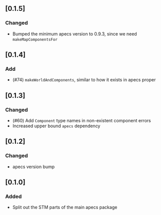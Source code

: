 ## [0.1.5]
### Changed
- Bumped the minimum apecs version to 0.9.3, since we need `makeMapComponentsFor`

## [0.1.4]
### Add
- (#74) `makeWorldAndComponents`, similar to how it exists in apecs proper

## [0.1.3]
### Changed
- (#60) Add `Component` type names in non-existent component errors
- Increased upper bound `apecs` dependency

## [0.1.2]
### Changed
- apecs version bump

## [0.1.0]
### Added
- Split out the STM parts of the main apecs package
